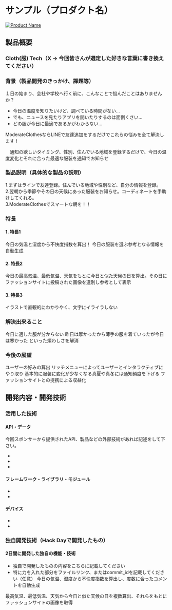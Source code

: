 ﻿# サンプル（プロダクト名）

[![Product Name](https://raw.github.com/GabLeRoux/WebMole/master/ressources/WebMole_Youtube_Video.png)](https://www.youtube.com/channel/UC4PtjOfZTbVp9DwtJv82Lzg)

## 製品概要
### Cloth(服) Tech（X → 今回皆さんが選定した好きな言葉に書き換えてください）

### 背景（製品開発のきっかけ、課題等）
１日の始まり、会社や学校へ行く前に、こんなことで悩んだことはありませんか？


- 今日の温度を知りたいけど、調べている時間がない…
- でも、ニュースを見たりアプリを開いたりするのは面倒くさい…
- どの服が今日に最適であるかがわからない…


ModerateClothesならLINEで友達追加をするだけでこれらの悩みを全て解決します！


　通知の欲しいタイミング、性別、住んでいる地域を登録するだけで、今日の温度変化とそれに合った最適な服装を通知でお知らせ

### 製品説明（具体的な製品の説明）



1.まずはラインで友達登録。住んでいる地域や性別など、自分の情報を登録。  
2.翌朝から季節やその日の天候にあった服装をお知らせ。コーディネートを手助けしてくれる。    
3.ModerateClothesでスマートな朝を！！

### 特長

#### 1. 特長1
今日の気温と湿度から不快度指数を算出！  今日の服装を選ぶ参考となる情報を自動生成

#### 2. 特長2
今日の最高気温、最低気温、天気をもとに今日と似た天候の日を算出。その日にファッションサイトに投稿された画像を選別し参考として表示　　

#### 3. 特長3
イラストで直観的にわかりやく、文字にイライラしない

### 解決出来ること
今日に適した服が分からない
昨日は厚かったから薄手の服を着ていったが今日は寒かった
といった煩わしさを解消

### 今後の展望
ユーザーの好みの算出
リッチメニューによってユーザーとインタラクティブにやり取り
基本的に服装に変化が少なくなる真夏や真冬には通知頻度を下げる
ファッションサイトとの提携による収益化


## 開発内容・開発技術
### 活用した技術
#### API・データ
今回スポンサーから提供されたAPI、製品などの外部技術があれば記述をして下さい。

*
*
*

#### フレームワーク・ライブラリ・モジュール
*
*

#### デバイス
*
*


### 独自開発技術（Hack Dayで開発したもの）
#### 2日間に開発した独自の機能・技術
* 独自で開発したものの内容をこちらに記載してください
* 特に力を入れた部分をファイルリンク、またはcommit_idを記載してください（任意）
今日の気温、湿度から不快度指数を算出し、度数に合ったコメントを自動生成

最高気温、最低気温、天気から今日と似た天候の日を複数算出、それらをもとにファッションサイトの画像を取得
